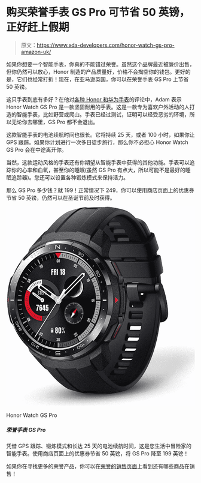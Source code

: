 # 购买荣誉手表 GS Pro 可节省 50 英镑，正好赶上假期

> 原文：<https://www.xda-developers.com/honor-watch-gs-pro-amazon-uk/>

如果你想要一个智能手表，你真的不能错过荣誉。虽然这个品牌最近被廉价出售，但你仍然可以放心，Honor 制造的产品质量好，价格不会掏空你的钱包。更好的是，它们也经常打折！现在，在亚马逊英国，你可以在荣誉手表 GS Pro 上节省 50 英镑。

这只手表到底有多好？在他对[各种 Honor 和华为手表](https://www.xda-developers.com/huawei-watch-gt-2-pro-honor-watch-es-gs-pro-liteos-review/)的评论中，Adam 表示 Honor Watch GS Pro 是一款坚固耐用的手表。这是一款专为喜欢户外活动的人打造的智能手表，比如野营或爬山。手表已经过测试，证明可以经受恶劣的环境，所以无论你去哪里，GS Pro 都不会退出。

这款智能手表的电池续航时间也很长。它将持续 25 天，或者 100 小时，如果你让 GPS 跟踪。如果你计划进行一次多日徒步旅行，那么你不必担心 Honor Watch GS Pro 会在中途离开你。

当然，这款运动风格的手表还有你期望从智能手表中获得的其他功能。手表可以追踪你的心率和血氧，甚至你的睡眠(虽然 GS Pro 有点大，所以可能不是最好的睡眠追踪器)。您还可以设置各种锻炼模式来保持活力。

那么 GS Pro 多少钱？就 199！正常情况下 249，你可以使用商店页面上的优惠券节省 50 英镑，仍然可以在圣诞节前及时获得。

 <picture>![With GPS tracking, workout modes, and up to 25 days of battery life, this is the smartwatch for the adventurer in your life. Use the voucher on the store page to save £50 and bring the GS Pro down to £199!](img/1172c6ffe8e06086946d8630305986f2.png)</picture> 

Honor Watch GS Pro

##### 荣誉手表 GS Pro

凭借 GPS 跟踪、锻炼模式和长达 25 天的电池续航时间，这是您生活中冒险家的智能手表。使用商店页面上的优惠券节省 50 英镑，将 GS Pro 降至 199 英镑！

如果你在寻找更多的荣誉产品，你可以在[荣誉的销售页面](https://www.hihonor.com/unitedkingdom/christmas-gift.html)上看到还有哪些商品在销售！